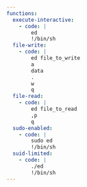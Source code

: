 ```yaml
---
functions:
  execute-interactive:
    - code: |
        ed
        !/bin/sh
  file-write:
    - code: |
        ed file_to_write
        a
        data
        .
        w
        q
  file-read:
    - code: |
        ed file_to_read
        ,p
        q
  sudo-enabled:
    - code: |
        sudo ed
        !/bin/sh
  suid-limited:
    - code: |
        ./ed
        !/bin/sh
---
```

